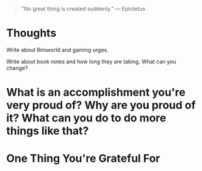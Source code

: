 
> \"No great thing is created suddenly.\" — Epictetus

# Thoughts
Write about Rimworld and gaming urges.

Write about book notes and how long they are taking. What can you change?

# What is an accomplishment you're very proud of? Why are you proud of it? What can you do to do more things like that?

# One Thing You're Grateful For

